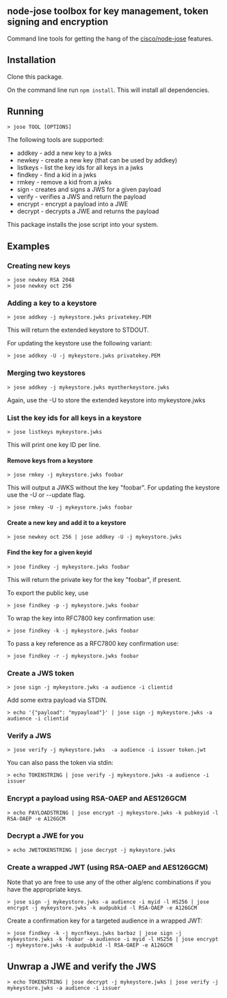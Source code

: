 ## node-jose toolbox for key management, token signing and encryption

Command line tools for getting the hang of the [cisco/node-jose](https://github.com/cisco/node-jose) features.

## Installation

Clone this package.

On the command line run ```npm install```. This will install all dependencies.

## Running

```
> jose TOOL [OPTIONS]
```

The following tools are supported:

 - addkey - add a new key to a jwks
 - newkey - create a new key (that can be used by addkey)
 - listkeys - list the key ids for all keys in a jwks
 - findkey - find a kid in a jwks
 - rmkey - remove a kid from a jwks
 - sign - creates and signs a JWS for a given payload
 - verify - verifies a JWS and return the payload
 - encrypt - encrypt a payload into a JWE
 - decrypt - decrypts a JWE and returns the payload

This package installs the jose script into your system.

## Examples

### Creating new keys

```
> jose newkey RSA 2048
> jose newkey oct 256
```

### Adding a key to a keystore

```
> jose addkey -j mykeystore.jwks privatekey.PEM
```

This will return the extended keystore to STDOUT.

For updating the keystore use the following variant:

```
> jose addkey -U -j mykeystore.jwks privatekey.PEM
```

### Merging two keystores

```
> jose addkey -j mykeystore.jwks myotherkeystore.jwks

```

Again, use the -U to store the extended keystore into mykeystore.jwks

### List the key ids for all keys in a keystore

```
> jose listkeys mykeystore.jwks
```

This will print one key ID per line.

#### Remove keys from a keystore

```
> jose rmkey -j mykeystore.jwks foobar
```

This will output a JWKS without the key "foobar". For updating the keystore use
the -U or --update flag.

```
> jose rmkey -U -j mykeystore.jwks foobar
```

#### Create a new key and add it to a keystore

```
> jose newkey oct 256 | jose addkey -U -j mykeystore.jwks
```

#### Find the key for a given keyid

```
> jose findkey -j mykeystore.jwks foobar
```

This will return the private key for the key "foobar", if present.

To export the public key, use

```
> jose findkey -p -j mykeystore.jwks foobar
```

To wrap the key into RFC7800 key confirmation use:

```
> jose findkey -k -j mykeystore.jwks foobar
```

To pass a key reference as a RFC7800 key confirmation use:

```
> jose findkey -r -j mykeystore.jwks foobar
```

### Create a JWS token

```
> jose sign -j mykeystore.jwks -a audience -i clientid
```

Add some extra payload via STDIN.

```
> echo '{"payload": "mypayload"}' | jose sign -j mykeystore.jwks -a audience -i clientid
```

### Verify a JWS

```
> jose verify -j mykeystore.jwks  -a audience -i issuer token.jwt
```

You can also pass the token via stdin:

```
> echo TOKENSTRING | jose verify -j mykeystore.jwks -a audience -i issuer
```

### Encrypt a payload using RSA-OAEP and AES126GCM

```
> echo PAYLOADSTRING | jose encrypt -j mykeystore.jwks -k pubkeyid -l RSA-OAEP -e A126GCM
```

### Decrypt a JWE for you

```
> echo JWETOKENSTRING | jose decrypt -j mykeystore.jwks
```

### Create a wrapped JWT (using RSA-OAEP and AES126GCM)

Note that yo are free to use any of the other alg/enc combinations if you have the appropriate keys.

```
> jose sign -j mykeystore.jwks -a audience -i myid -l HS256 | jose encrypt -j mykeystore.jwks -k audpubkid -l RSA-OAEP -e A126GCM
```

Create a confirmation key for a targeted audience in a wrapped JWT:

```
> jose findkey -k -j mycnfkeys.jwks barbaz | jose sign -j mykeystore.jwks -k foobar -a audience -i myid -l HS256 | jose encrypt -j mykeystore.jwks -k audpubkid -l RSA-OAEP -e A126GCM
```

## Unwrap a JWE and verify the JWS

```
> echo TOKENSTRING | jose decrypt -j mykeystore.jwks | jose verify -j mykeystore.jwks -a audience -i issuer
```
